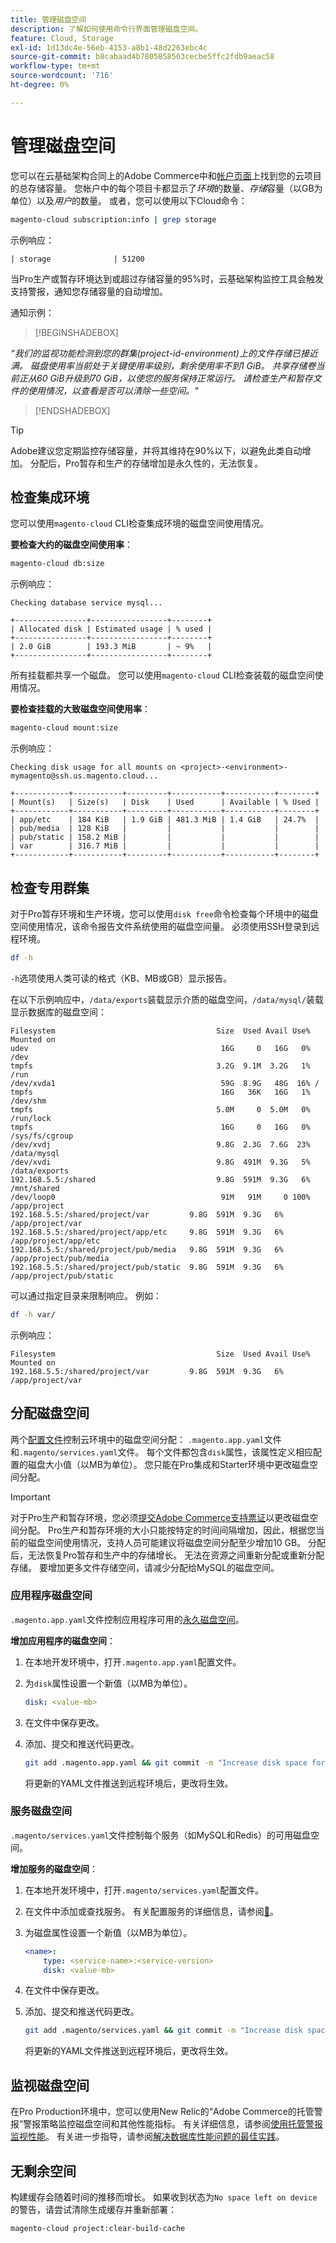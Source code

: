 ```yaml
---
title: 管理磁盘空间
description: 了解如何使用命令行界面管理磁盘空间。
feature: Cloud, Storage
exl-id: 1d13dc4e-56eb-4153-a8b1-48d2263ebc4c
source-git-commit: b8cabaad4b7805858563cecbe5ffc2fdb9aeac58
workflow-type: tm+mt
source-wordcount: '716'
ht-degree: 0%

---
```


# 管理磁盘空间

您可以在云基础架构合同上的Adobe Commerce中和[帐户页面](https://accounts.magento.cloud/user)上找到您的云项目的总存储容量。 您帐户中的每个项目卡都显示了&#x200B;_环境_&#x200B;的数量、_存储_&#x200B;容量（以GB为单位）以及&#x200B;_用户_&#x200B;的数量。 或者，您可以使用以下Cloud命令：

```bash
magento-cloud subscription:info | grep storage
```

示例响应：

```
| storage              | 51200
```

当Pro生产或暂存环境达到或超过存储容量的95%时，云基础架构监控工具会触发支持警报，通知您存储容量的自动增加。

通知示例：

>[!BEGINSHADEBOX]

_“我们的监视功能检测到您的群集(project-id-environment)上的文件存储已接近满。 磁盘使用率当前处于关键使用率级别，剩余使用率不到1 GiB。 共享存储卷当前正从60 GiB升级到70 GiB，以使您的服务保持正常运行。 请检查生产和暂存文件的使用情况，以查看是否可以清除一些空间。&quot;_

>[!ENDSHADEBOX]

>[!TIP]
>
>Adobe建议您定期监控存储容量，并将其维持在90%以下，以避免此类自动增加。 分配后，Pro暂存和生产的存储增加是永久性的，无法恢复。

## 检查集成环境

您可以使用`magento-cloud` CLI检查集成环境的磁盘空间使用情况。

**要检查大约的磁盘空间使用率**：

```bash
magento-cloud db:size
```

示例响应：

```
Checking database service mysql...

+----------------+-----------------+--------+
| Allocated disk | Estimated usage | % used |
+----------------+-----------------+--------+
| 2.0 GiB        | 193.3 MiB       | ~ 9%   |
+----------------+-----------------+--------+
```

所有挂载都共享一个磁盘。 您可以使用`magento-cloud` CLI检查装载的磁盘空间使用情况。

**要检查挂载的大致磁盘空间使用率**：

```bash
magento-cloud mount:size
```

示例响应：

```
Checking disk usage for all mounts on <project>-<environment>-mymagento@ssh.us.magento.cloud...

+------------+-----------+---------+-----------+-----------+--------+
| Mount(s)   | Size(s)   | Disk    | Used      | Available | % Used |
+------------+-----------+---------+-----------+-----------+--------+
| app/etc    | 184 KiB   | 1.9 GiB | 481.3 MiB | 1.4 GiB   | 24.7%  |
| pub/media  | 128 KiB   |         |           |           |        |
| pub/static | 158.2 MiB |         |           |           |        |
| var        | 316.7 MiB |         |           |           |        |
+------------+-----------+---------+-----------+-----------+--------+
```

## 检查专用群集

对于Pro暂存环境和生产环境，您可以使用`disk free`命令检查每个环境中的磁盘空间使用情况，该命令报告文件系统使用的磁盘空间量。 必须使用SSH登录到远程环境。

```bash
df -h
```

`-h`选项使用人类可读的格式（KB、MB或GB）显示报告。

在以下示例响应中，`/data/exports`装载显示介质的磁盘空间，`/data/mysql/`装载显示数据库的磁盘空间：

```
Filesystem                                    Size  Used Avail Use% Mounted on
udev                                           16G     0   16G   0% /dev
tmpfs                                         3.2G  9.1M  3.2G   1% /run
/dev/xvda1                                     59G  8.9G   48G  16% /
tmpfs                                          16G   36K   16G   1% /dev/shm
tmpfs                                         5.0M     0  5.0M   0% /run/lock
tmpfs                                          16G     0   16G   0% /sys/fs/cgroup
/dev/xvdj                                     9.8G  2.3G  7.6G  23% /data/mysql
/dev/xvdi                                     9.8G  491M  9.3G   5% /data/exports
192.168.5.5:/shared                           9.8G  591M  9.3G   6% /mnt/shared
/dev/loop0                                     91M   91M     0 100% /app/project
192.168.5.5:/shared/project/var         9.8G  591M  9.3G   6% /app/project/var
192.168.5.5:/shared/project/app/etc     9.8G  591M  9.3G   6% /app/project/app/etc
192.168.5.5:/shared/project/pub/media   9.8G  591M  9.3G   6% /app/project/pub/media
192.168.5.5:/shared/project/pub/static  9.8G  591M  9.3G   6% /app/project/pub/static
```

可以通过指定目录来限制响应。 例如：

```bash
df -h var/
```

示例响应：

```
Filesystem                                    Size  Used Avail Use% Mounted on
192.168.5.5:/shared/project/var         9.8G  591M  9.3G   6% /app/project/var
```

## 分配磁盘空间

两个[配置文件](../environment/overview.md)控制云环境中的磁盘空间分配： `.magento.app.yaml`文件和`.magento/services.yaml`文件。 每个文件都包含`disk`属性，该属性定义相应配置的磁盘大小值（以MB为单位）。 您只能在Pro集成和Starter环境中更改磁盘空间分配。

>[!IMPORTANT]
>
>对于Pro生产和暂存环境，您必须[提交Adobe Commerce支持票证](https://experienceleague.adobe.com/docs/commerce-knowledge-base/kb/help-center-guide/magento-help-center-user-guide.html#submit-ticket)以更改磁盘空间分配。 Pro生产和暂存环境的大小只能按特定的时间间隔增加，因此，根据您当前的磁盘空间使用情况，支持人员可能建议将磁盘空间分配至少增加10 GB。 分配后，无法恢复Pro暂存和生产中的存储增长。 无法在资源之间重新分配或重新分配存储。 要增加更多文件存储空间，请减少分配给MySQL的磁盘空间。

### 应用程序磁盘空间

`.magento.app.yaml`文件控制应用程序可用的[永久磁盘空间](../application/properties.md#disk)。

**增加应用程序的磁盘空间**：

1. 在本地开发环境中，打开`.magento.app.yaml`配置文件。

1. 为`disk`属性设置一个新值（以MB为单位）。

   ```yaml
   disk: <value-mb>
   ```

1. 在文件中保存更改。

1. 添加、提交和推送代码更改。

   ```bash
   git add .magento.app.yaml && git commit -m "Increase disk space for application" && git push origin <branch-name>
   ```

   将更新的YAML文件推送到远程环境后，更改将生效。

### 服务磁盘空间

`.magento/services.yaml`文件控制每个服务（如MySQL和Redis）的可用磁盘空间。

**增加服务的磁盘空间**：

1. 在本地开发环境中，打开`.magento/services.yaml`配置文件。

1. 在文件中添加或查找服务。 有关配置服务的详细信息，请参阅[&#128279;](../services/services-yaml.md)。

1. 为磁盘属性设置一个新值（以MB为单位）。

   ```yaml
   <name>:
       type: <service-name>:<service-version>
       disk: <value-mb>
   ```

1. 在文件中保存更改。

1. 添加、提交和推送代码更改。

   ```bash
   git add .magento/services.yaml && git commit -m "Increase disk space for service" && git push origin <branch-name>
   ```

   将更新的YAML文件推送到远程环境后，更改将生效。

## 监视磁盘空间

在Pro Production环境中，您可以使用New Relic的“Adobe Commerce的托管警报”警报策略监控磁盘空间和其他性能指标。 有关详细信息，请参阅[使用托管警报监视性能](../monitor/investigate-performance.md#monitor-performance-with-managed-alerts)。 有关进一步指导，请参阅[解决数据库性能问题的最佳实践](https://experienceleague.adobe.com/docs/commerce-operations/implementation-playbook/best-practices/maintenance/resolve-database-performance-issues.html)。

## 无剩余空间

构建缓存会随着时间的推移而增长。 如果收到状态为`No space left on device`的警告，请尝试清除生成缓存并重新部署：

```bash
magento-cloud project:clear-build-cache
```
